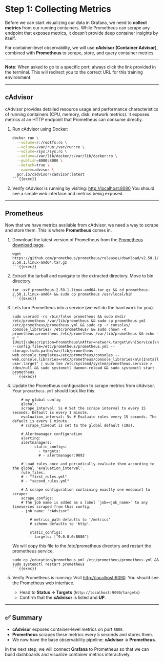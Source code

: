 # Step 1: Collecting Metrics

Before we can start visualizing our data in Grafana, we need to **collect metrics** from our running containers. While Prometheus can scrape any endpoint that exposes metrics, it doesn’t provide deep container insights by itself.

For container-level observability, we will use **cAdvisor (Container Advisor)**, combined with **Prometheus** to scrape, store, and query container metrics.

---

**Note:** When asked to go to a specific port, always click the link provided in the terminal. This will redirect you to the correct URL for this training environment.

---

## cAdvisor

cAdvisor provides detailed resource usage and performance characteristics of running containers (CPU, memory, disk, network metrics). It exposes metrics at an HTTP endpoint that Prometheus can consume directly.

1. Run cAdvisor using Docker:

   ```bash
   docker run \
     --volume=/:/rootfs:ro \
     --volume=/var/run:/var/run:ro \
     --volume=/sys:/sys:ro \
     --volume=/var/lib/docker/:/var/lib/docker:ro \
     --publish=8080:8080 \
     --detach=true \
     --name=cadvisor \
     gcr.io/cadvisor/cadvisor:latest
   ```{{exec}}

2. Verify cAdvisor is running by visiting:
   [http://localhost:8080]({{TRAFFIC_HOST1_8080}})
   You should see a simple web interface and metrics being exposed.

---

## Prometheus

Now that we have metrics available from cAdvisor, we need a way to scrape and store them. This is where **Prometheus** comes in.

1. Download the latest version of Prometheus from the [Prometheus download page](https://prometheus.io/download/).
    ```
    wget https://github.com/prometheus/prometheus/releases/download/v2.50.1/prometheus-2.50.1.linux-amd64.tar.gz
    ```{{exec}}

2. Extract the tarball and navigate to the extracted directory. Move to bin directory.
    ```
    tar -xvf prometheus-2.50.1.linux-amd64.tar.gz && cd prometheus-2.50.1.linux-amd64 && sudo cp prometheus /usr/local/bin
    ```{{exec}}

3. Lets turn Prometheus into a service (we will do the hard work for you).
    ```
    sudo useradd -rs /bin/false prometheus && sudo mkdir /etc/prometheus /var/lib/prometheus && sudo cp prometheus.yml /etc/prometheus/prometheus.yml && sudo cp -r consoles/ console_libraries/ /etc/prometheus/ && sudo chown -R prometheus:prometheus /etc/prometheus /var/lib/prometheus && echo -e "[Unit]\nDescription=Prometheus\nAfter=network.target\n\n[Service]\nUser=prometheus\nGroup=prometheus\nType=simple\nExecStart=/usr/local/bin/prometheus --config.file=/etc/prometheus/prometheus.yml --storage.tsdb.path=/var/lib/prometheus --web.console.templates=/etc/prometheus/consoles --web.console.libraries=/etc/prometheus/console_libraries\n\n[Install]\nWantedBy=multi-user.target" | sudo tee /etc/systemd/system/prometheus.service > /dev/null && sudo systemctl daemon-reload && sudo systemctl start prometheus
    ```{{exec}}

4. Update the Prometheus configuration to scrape metrics from cAdvisor. Your `prometheus.yml` should look like this:
    ```
        # my global config
        global:
        scrape_interval: 5s # Set the scrape interval to every 15 seconds. Default is every 1 minute.
        evaluation_interval: 5s # Evaluate rules every 15 seconds. The default is every 1 minute.
        # scrape_timeout is set to the global default (10s).

        # Alertmanager configuration
        alerting:
        alertmanagers:
            - static_configs:
                - targets:
                # - alertmanager:9093

        # Load rules once and periodically evaluate them according to the global 'evaluation_interval'.
        rule_files:
        # - "first_rules.yml"
        # - "second_rules.yml"

        # A scrape configuration containing exactly one endpoint to scrape:
        scrape_configs:
        # The job name is added as a label `job=<job_name>` to any timeseries scraped from this config.
        - job_name: "cAdvisor"

            # metrics_path defaults to '/metrics'
            # scheme defaults to 'http'.

            static_configs:
            - targets: ["0.0.0.0:8080"]

    ```

    We will copy this file to the /etc/prometheus directory and restart the prometheus service.

    ```
    sudo cp /education/prometheus.yml /etc/prometheus/prometheus.yml && sudo systemctl restart prometheus
    ```{{exec}}

5. Verify Prometheus is running:
   Visit [http://localhost:9090]({{TRAFFIC_HOST1_9090}}).
   You should see the Prometheus web interface.

   - Head to **Status → Targets** (`http://localhost:9090/targets`)
   - Confirm that the **cAdvisor** is listed and **UP**.

---

## ✅ Summary

- **cAdvisor** exposes container-level metrics on port `8080`.
- **Prometheus** scrapes these metrics every 5 seconds and stores them.
- We now have the base observability pipeline: **cAdvisor → Prometheus**.

In the next step, we will connect **Grafana** to Prometheus so that we can build dashboards and visualize container metrics interactively.
